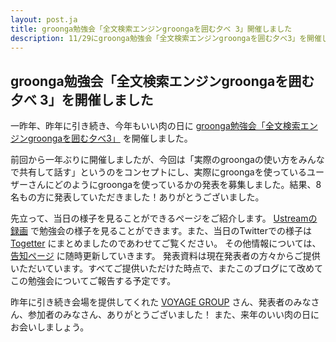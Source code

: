 ```yaml
---
layout: post.ja
title: groonga勉強会「全文検索エンジンgroongaを囲む夕べ 3」開催しました
description: 11/29にgroonga勉強会「全文検索エンジンgroongaを囲む夕べ3」を開催しました。
---
```

## groonga勉強会「全文検索エンジンgroongaを囲む夕べ 3」を開催しました

一昨年、昨年に引き続き、今年もいい肉の日に
[groonga勉強会「全文検索エンジンgroongaを囲む夕べ3」](http://atnd.org/events/33070)
を開催しました。

前回から一年ぶりに開催しましたが、今回は「実際のgroongaの使い方をみんなで共有して話す」というのをコンセプトにし、実際にgroongaを使っているユーザーさんにどのようにgroongaを使っているかの発表を募集しました。結果、8名もの方に発表していただきました！ありがとうございました。

先立って、当日の様子を見ることができるページをご紹介します。
[Ustreamの録画](http://www.ustream.tv/channel/groonga-night)
で勉強会の様子を見ることができます。また、当日のTwitterでの様子は
[Togetter](http://togetter.com/li/415314)
にまとめましたのであわせてご覧ください。
その他情報については、
[告知ページ](http://atnd.org/events/33070#documents)
に随時更新していきます。
発表資料は現在発表者の方々からご提供いただいています。すべてご提供いただけた時点で、またこのブログにて改めてこの勉強会についてご報告する予定です。

昨年に引き続き会場を提供してくれた [VOYAGE
GROUP](http://voyagegroup.com/)
さん、発表者のみなさん、参加者のみなさん、ありがとうございました！
また、来年のいい肉の日にお会いしましょう。
